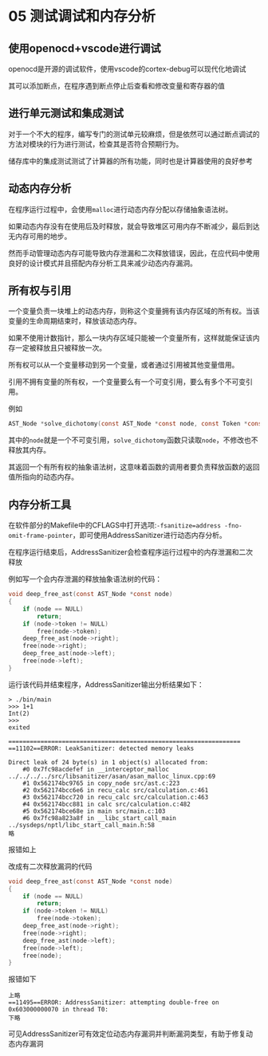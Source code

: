 # 05 测试调试和内存分析

## 使用openocd+vscode进行调试

openocd是开源的调试软件，使用vscode的cortex-debug可以现代化地调试

其可以添加断点，在程序遇到断点停止后查看和修改变量和寄存器的值


## 进行单元测试和集成测试

对于一个不大的程序，编写专门的测试单元较麻烦，但是依然可以通过断点调试的方法对模块的行为进行测试，检查其是否符合预期行为。

储存库中的集成测试测试了计算器的所有功能，同时也是计算器使用的良好参考

## 动态内存分析

在程序运行过程中，会使用`malloc`进行动态内存分配以存储抽象语法树。

如果动态内存没有在使用后及时释放，就会导致堆区可用内存不断减少，最后到达无内存可用的地步。

然而手动管理动态内存可能导致内存泄漏和二次释放错误，因此，在应代码中使用良好的设计模式并且搭配内存分析工具来减少动态内存漏洞。

## 所有权与引用

一个变量负责一块堆上的动态内存，则称这个变量拥有该内存区域的所有权。当该变量的生命周期结束时，释放该动态内存。

如果不使用计数指针，那么一块内存区域只能被一个变量所有，这样就能保证该内存一定被释放且只被释放一次。

所有权可以从一个变量移动到另一个变量，或者通过引用被其他变量借用。

引用不拥有变量的所有权，一个变量要么有一个可变引用，要么有多个不可变引用。

例如

```C
AST_Node *solve_dichotomy(const AST_Node *const node, const Token *const left_x, const Token *const right_x) // 二分法解方程
```

其中的`node`就是一个不可变引用，`solve_dichotomy`函数只读取`node`，不修改也不释放其内存。

其返回一个有所有权的抽象语法树，这意味着函数的调用者要负责释放函数的返回值所指向的动态内存。

## 内存分析工具

在软件部分的Makefile中的CFLAGS中打开选项:`-fsanitize=address -fno-omit-frame-pointer`，即可使用AddressSanitizer进行动态内存分析。

在程序运行结束后，AddressSanitizer会检查程序运行过程中的内存泄漏和二次释放

例如写一个会内存泄漏的释放抽象语法树的代码：

```C
void deep_free_ast(const AST_Node *const node)
{
    if (node == NULL)
        return;
    if (node->token != NULL)
        free(node->token);
    deep_free_ast(node->right);
    free(node->right);
    deep_free_ast(node->left);
    free(node->left);
}
```

运行该代码并结束程序，AddressSanitizer输出分析结果如下：

```
> ./bin/main
>>> 1+1
Int(2)
>>> 
exited

=================================================================
==11102==ERROR: LeakSanitizer: detected memory leaks

Direct leak of 24 byte(s) in 1 object(s) allocated from:
    #0 0x7fc98acdefef in __interceptor_malloc ../../../../src/libsanitizer/asan/asan_malloc_linux.cpp:69
    #1 0x562174bc9765 in copy_node src/ast.c:223
    #2 0x562174bcc6e6 in recu_calc src/calculation.c:461
    #3 0x562174bcc720 in recu_calc src/calculation.c:463
    #4 0x562174bcc881 in calc src/calculation.c:482
    #5 0x562174bce68e in main src/main.c:103
    #6 0x7fc98a823a8f in __libc_start_call_main ../sysdeps/nptl/libc_start_call_main.h:58
略
```

报错如上

改成有二次释放漏洞的代码

```C
void deep_free_ast(const AST_Node *const node)
{
    if (node == NULL)
        return;
    if (node->token != NULL)
        free(node->token);
    deep_free_ast(node->right);
    free(node->right);
    deep_free_ast(node->left);
    free(node->left);
    free(node);
}
```

报错如下

```
上略
==11495==ERROR: AddressSanitizer: attempting double-free on 0x603000000070 in thread T0:
下略
```

可见AddressSanitizer可有效定位动态内存漏洞并判断漏洞类型，有助于修复动态内存漏洞